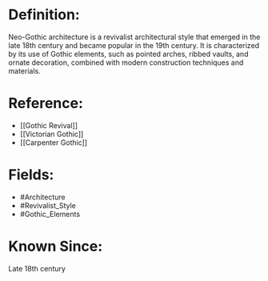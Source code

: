 

# Definition:
Neo-Gothic architecture is a revivalist architectural style that emerged in the late 18th century and became popular in the 19th century. It is characterized by its use of Gothic elements, such as pointed arches, ribbed vaults, and ornate decoration, combined with modern construction techniques and materials.

# Reference:
- [[Gothic Revival]]
- [[Victorian Gothic]]
- [[Carpenter Gothic]]

# Fields: 
- #Architecture
- #Revivalist_Style
- #Gothic_Elements

# Known Since:
Late 18th century

